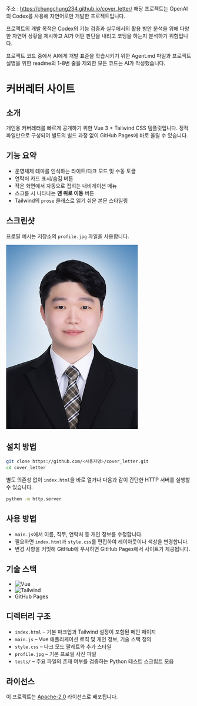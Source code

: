 주소 : https://chungchung234.github.io/cover_letter/
해당 프로젝트는 OpenAI의 Codex를 사용해 자연어로만 개발한 프로젝트입니다.

프로젝트의 개발 목적은 Codex의 기능 검증과 실무에서의 활용 방안 분석을 위해 
다양한 자연어 상황을 제시하고 AI가 어떤 판단을 내리고 코딩을 하는지 분석하기 위함입니다.

프로젝트 코드 중에서 AI에게 개발 표준을 학습시키기 위한 Agent.md 파일과 
프로젝트 설명을 위한 readme의 1-8번 줄을 제외한 모든 코드는 AI가 작성했습니다.

# 커버레터 사이트

## 소개
개인용 커버레터를 빠르게 공개하기 위한 Vue 3 + Tailwind CSS 템플릿입니다. 정적 파일만으로 구성되어 별도의 빌드 과정 없이 GitHub Pages에 바로 올릴 수 있습니다.

## 기능 요약
- 운영체제 테마를 인식하는 라이트/다크 모드 및 수동 토글
- 연락처 카드 표시/숨김 버튼
- 작은 화면에서 자동으로 접히는 내비게이션 메뉴
- 스크롤 시 나타나는 **맨 위로 이동** 버튼
- Tailwind의 `prose` 클래스로 읽기 쉬운 본문 스타일링

## 스크린샷
프로필 예시는 저장소의 `profile.jpg` 파일을 사용합니다.

![screenshot](profile.jpg)

## 설치 방법
```bash
git clone https://github.com/<사용자명>/cover_letter.git
cd cover_letter
```
별도 의존성 없이 `index.html`을 바로 열거나 다음과 같이 간단한 HTTP 서버를 실행할 수 있습니다.
```bash
python -m http.server
```

## 사용 방법
- `main.js`에서 이름, 직무, 연락처 등 개인 정보를 수정합니다.
- 필요하면 `index.html`과 `style.css`를 편집하여 레이아웃이나 색상을 변경합니다.
- 변경 사항을 커밋해 GitHub에 푸시하면 GitHub Pages에서 사이트가 제공됩니다.

## 기술 스택
- ![Vue](https://img.shields.io/badge/Vue-3-brightgreen)
- ![Tailwind](https://img.shields.io/badge/TailwindCSS-CDN-blue)
- GitHub Pages

## 디렉터리 구조
- `index.html` – 기본 마크업과 Tailwind 설정이 포함된 메인 페이지
- `main.js` – Vue 애플리케이션 로직 및 개인 정보, 기술 스택 정의
- `style.css` – 다크 모드 팔레트와 추가 스타일
- `profile.jpg` – 기본 프로필 사진 파일
- `tests/` – 주요 파일의 존재 여부를 검증하는 Python 테스트 스크립트 모음

## 라이선스
이 프로젝트는 [Apache-2.0](LICENSE) 라이선스로 배포됩니다.
